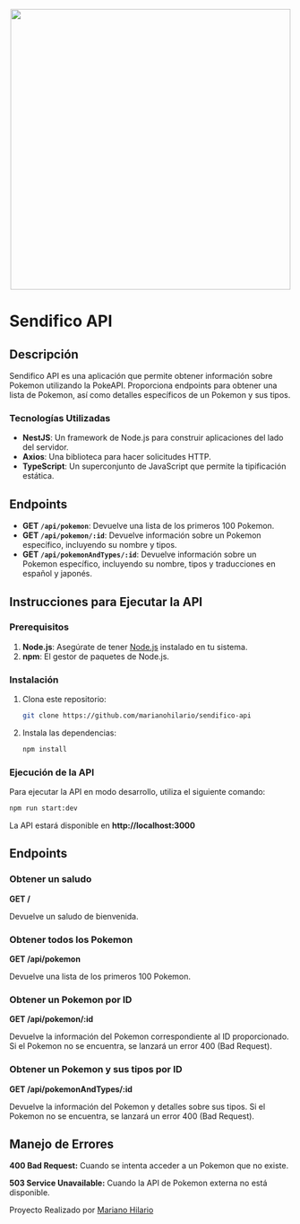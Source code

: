 <p align="center">
  <a href="https://sendifico.com" target="blank"><img src="https://sendifico.com/wp-content/uploads/2022/09/Logo-Sendifico.png" width="500"></a>
</p>

# Sendifico API

## Descripción

Sendifico API es una aplicación que permite obtener información sobre Pokemon utilizando la PokeAPI. Proporciona endpoints para obtener una lista de Pokemon, así como detalles específicos de un Pokemon y sus tipos.

### Tecnologías Utilizadas

- **NestJS**: Un framework de Node.js para construir aplicaciones del lado del servidor.
- **Axios**: Una biblioteca para hacer solicitudes HTTP.
- **TypeScript**: Un superconjunto de JavaScript que permite la tipificación estática.

## Endpoints

- **GET `/api/pokemon`**: Devuelve una lista de los primeros 100 Pokemon.
- **GET `/api/pokemon/:id`**: Devuelve información sobre un Pokemon específico, incluyendo su nombre y tipos.
- **GET `/api/pokemonAndTypes/:id`**: Devuelve información sobre un Pokemon específico, incluyendo su nombre, tipos y traducciones en español y japonés.

## Instrucciones para Ejecutar la API

### Prerequisitos

1. **Node.js**: Asegúrate de tener [Node.js](https://nodejs.org/) instalado en tu sistema.
2. **npm**: El gestor de paquetes de Node.js.

### Instalación

1. Clona este repositorio:

   ```bash
   git clone https://github.com/marianohilario/sendifico-api
   ```

2. Instala las dependencias:

   ```bash
   npm install
   ```

### Ejecución de la API

Para ejecutar la API en modo desarrollo, utiliza el siguiente comando:

```bash
npm run start:dev
```

La API estará disponible en **http://localhost:3000**

## Endpoints

### Obtener un saludo

**GET /**

Devuelve un saludo de bienvenida.

### Obtener todos los Pokemon

**GET /api/pokemon**

Devuelve una lista de los primeros 100 Pokemon.

### Obtener un Pokemon por ID

**GET /api/pokemon/:id**

Devuelve la información del Pokemon correspondiente al ID proporcionado. Si el Pokemon no se encuentra, se lanzará un error 400 (Bad Request).

### Obtener un Pokemon y sus tipos por ID

**GET /api/pokemonAndTypes/:id**

Devuelve la información del Pokemon y detalles sobre sus tipos. Si el Pokemon no se encuentra, se lanzará un error 400 (Bad Request).

## Manejo de Errores

**400 Bad Request:** Cuando se intenta acceder a un Pokemon que no existe.

**503 Service Unavailable:** Cuando la API de Pokemon externa no está disponible.

Proyecto Realizado por [Mariano Hilario](https://www.linkedin.com/in/marianohilario/)
